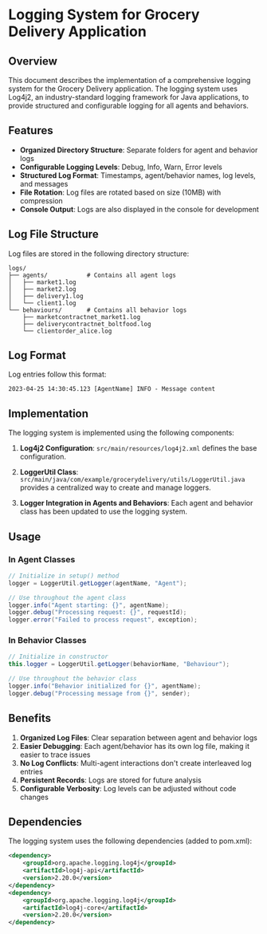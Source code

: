 # Logging System for Grocery Delivery Application

## Overview

This document describes the implementation of a comprehensive logging system for the Grocery Delivery application. The logging system uses Log4j2, an industry-standard logging framework for Java applications, to provide structured and configurable logging for all agents and behaviors.

## Features

- **Organized Directory Structure**: Separate folders for agent and behavior logs
- **Configurable Logging Levels**: Debug, Info, Warn, Error levels
- **Structured Log Format**: Timestamps, agent/behavior names, log levels, and messages
- **File Rotation**: Log files are rotated based on size (10MB) with compression
- **Console Output**: Logs are also displayed in the console for development

## Log File Structure

Log files are stored in the following directory structure:

```
logs/
├── agents/           # Contains all agent logs
│   ├── market1.log
│   ├── market2.log
│   ├── delivery1.log
│   └── client1.log
└── behaviours/       # Contains all behavior logs
    ├── marketcontractnet_market1.log
    ├── deliverycontractnet_boltfood.log
    └── clientorder_alice.log
```

## Log Format

Log entries follow this format:
```
2023-04-25 14:30:45.123 [AgentName] INFO - Message content
```

## Implementation

The logging system is implemented using the following components:

1. **Log4j2 Configuration**: `src/main/resources/log4j2.xml` defines the base configuration.

2. **LoggerUtil Class**: `src/main/java/com/example/grocerydelivery/utils/LoggerUtil.java` provides a centralized way to create and manage loggers.

3. **Logger Integration in Agents and Behaviors**: Each agent and behavior class has been updated to use the logging system.

## Usage

### In Agent Classes

```java
// Initialize in setup() method
logger = LoggerUtil.getLogger(agentName, "Agent");

// Use throughout the agent class
logger.info("Agent starting: {}", agentName);
logger.debug("Processing request: {}", requestId);
logger.error("Failed to process request", exception);
```

### In Behavior Classes

```java
// Initialize in constructor
this.logger = LoggerUtil.getLogger(behaviorName, "Behaviour");

// Use throughout the behavior class
logger.info("Behavior initialized for {}", agentName);
logger.debug("Processing message from {}", sender);
```

## Benefits

1. **Organized Log Files**: Clear separation between agent and behavior logs
2. **Easier Debugging**: Each agent/behavior has its own log file, making it easier to trace issues
3. **No Log Conflicts**: Multi-agent interactions don't create interleaved log entries
4. **Persistent Records**: Logs are stored for future analysis
5. **Configurable Verbosity**: Log levels can be adjusted without code changes

## Dependencies

The logging system uses the following dependencies (added to pom.xml):

```xml
<dependency>
    <groupId>org.apache.logging.log4j</groupId>
    <artifactId>log4j-api</artifactId>
    <version>2.20.0</version>
</dependency>
<dependency>
    <groupId>org.apache.logging.log4j</groupId>
    <artifactId>log4j-core</artifactId>
    <version>2.20.0</version>
</dependency>
``` 